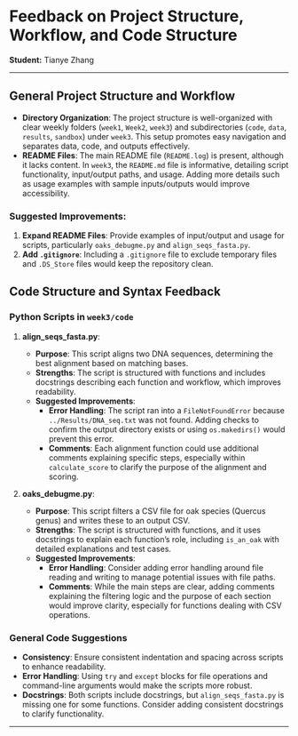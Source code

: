 
# Feedback on Project Structure, Workflow, and Code Structure

**Student:** Tianye Zhang

---

## General Project Structure and Workflow

- **Directory Organization**: The project structure is well-organized with clear weekly folders (`week1`, `Week2`, `week3`) and subdirectories (`code`, `data`, `results`, `sandbox`) under `week3`. This setup promotes easy navigation and separates data, code, and outputs effectively.
- **README Files**: The main README file (`README.log`) is present, although it lacks content. In `week3`, the `README.md` file is informative, detailing script functionality, input/output paths, and usage. Adding more details such as usage examples with sample inputs/outputs would improve accessibility.

### Suggested Improvements:
1. **Expand README Files**: Provide examples of input/output and usage for scripts, particularly `oaks_debugme.py` and `align_seqs_fasta.py`.
2. **Add `.gitignore`**: Including a `.gitignore` file to exclude temporary files and `.DS_Store` files would keep the repository clean.

## Code Structure and Syntax Feedback

### Python Scripts in `week3/code`

1. **align_seqs_fasta.py**:
   - **Purpose**: This script aligns two DNA sequences, determining the best alignment based on matching bases.
   - **Strengths**: The script is structured with functions and includes docstrings describing each function and workflow, which improves readability.
   - **Suggested Improvements**: 
     - **Error Handling**: The script ran into a `FileNotFoundError` because `../Results/DNA_seq.txt` was not found. Adding checks to confirm the output directory exists or using `os.makedirs()` would prevent this error.
     - **Comments**: Each alignment function could use additional comments explaining specific steps, especially within `calculate_score` to clarify the purpose of the alignment and scoring.

2. **oaks_debugme.py**:
   - **Purpose**: This script filters a CSV file for oak species (Quercus genus) and writes these to an output CSV.
   - **Strengths**: The script is structured with functions, and it uses docstrings to explain each function’s role, including `is_an_oak` with detailed explanations and test cases.
   - **Suggested Improvements**:
     - **Error Handling**: Consider adding error handling around file reading and writing to manage potential issues with file paths.
     - **Comments**: While the main steps are clear, adding comments explaining the filtering logic and the purpose of each section would improve clarity, especially for functions dealing with CSV operations.

### General Code Suggestions

- **Consistency**: Ensure consistent indentation and spacing across scripts to enhance readability.
- **Error Handling**: Using `try` and `except` blocks for file operations and command-line arguments would make the scripts more robust.
- **Docstrings**: Both scripts include docstrings, but `align_seqs_fasta.py` is missing one for some functions. Consider adding consistent docstrings to clarify functionality.

---